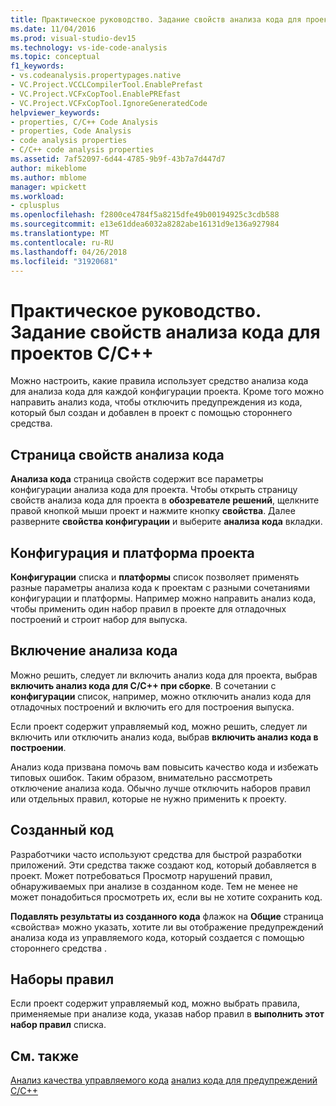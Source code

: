 ```yaml
---
title: Практическое руководство. Задание свойств анализа кода для проектов C/C++
ms.date: 11/04/2016
ms.prod: visual-studio-dev15
ms.technology: vs-ide-code-analysis
ms.topic: conceptual
f1_keywords:
- vs.codeanalysis.propertypages.native
- VC.Project.VCCLCompilerTool.EnablePrefast
- VC.Project.VCFxCopTool.EnablePREfast
- VC.Project.VCFxCopTool.IgnoreGeneratedCode
helpviewer_keywords:
- properties, C/C++ Code Analysis
- properties, Code Analysis
- code analysis properties
- C/C++ code analysis properties
ms.assetid: 7af52097-6d44-4785-9b9f-43b7a7d447d7
author: mikeblome
ms.author: mblome
manager: wpickett
ms.workload:
- cplusplus
ms.openlocfilehash: f2800ce4784f5a8215dfe49b00194925c3cdb588
ms.sourcegitcommit: e13e61ddea6032a8282abe16131d9e136a927984
ms.translationtype: MT
ms.contentlocale: ru-RU
ms.lasthandoff: 04/26/2018
ms.locfileid: "31920681"
---
```

# <a name="how-to-set-code-analysis-properties-for-cc-projects"></a>Практическое руководство. Задание свойств анализа кода для проектов C/C++
Можно настроить, какие правила использует средство анализа кода для анализа кода для каждой конфигурации проекта. Кроме того можно направить анализ кода, чтобы отключить предупреждения из кода, который был создан и добавлен в проект с помощью стороннего средства.

## <a name="code-analysis-property-page"></a>Страница свойств анализа кода
 **Анализа кода** страница свойств содержит все параметры конфигурации анализа кода для проекта. Чтобы открыть страницу свойств анализа кода для проекта в **обозревателе решений**, щелкните правой кнопкой мыши проект и нажмите кнопку **свойства**. Далее разверните **свойства конфигурации** и выберите **анализа кода** вкладки.

## <a name="project-configuration-and-platform"></a>Конфигурация и платформа проекта
 **Конфигурации** списка и **платформы** список позволяет применять разные параметры анализа кода к проектам с разными сочетаниями конфигурации и платформы. Например можно направить анализ кода, чтобы применить один набор правил в проекте для отладочных построений и строит набор для выпуска.

## <a name="enabling-code-analysis"></a>Включение анализа кода
 Можно решить, следует ли включить анализ кода для проекта, выбрав **включить анализ кода для C/C++ при сборке**. В сочетании с **конфигурации** список, например, можно отключить анализ кода для отладочных построений и включить его для построения выпуска.

 Если проект содержит управляемый код, можно решить, следует ли включить или отключить анализ кода, выбрав **включить анализ кода в построении**.

 Анализ кода призвана помочь вам повысить качество кода и избежать типовых ошибок. Таким образом, внимательно рассмотреть отключение анализа кода. Обычно лучше отключить наборов правил или отдельных правил, которые не нужно применить к проекту.

## <a name="generated-code"></a>Созданный код
 Разработчики часто используют средства для быстрой разработки приложений. Эти средства также создают код, который добавляется в проект. Может потребоваться Просмотр нарушений правил, обнаруживаемых при анализе в созданном коде. Тем не менее не может понадобиться просмотреть их, если вы не хотите сохранить код.

 **Подавлять результаты из созданного кода** флажок на **Общие** страница «свойства» можно указать, хотите ли вы отображение предупреждений анализа кода из управляемого кода, который создается с помощью стороннего средства .

## <a name="rule-sets"></a>Наборы правил
 Если проект содержит управляемый код, можно выбрать правила, применяемые при анализе кода, указав набор правил в **выполнить этот набор правил** списка.

## <a name="see-also"></a>См. также
 [Анализ качества управляемого кода](../code-quality/analyzing-managed-code-quality-by-using-code-analysis.md) [анализ кода для предупреждений C/C++](../code-quality/code-analysis-for-c-cpp-warnings.md)